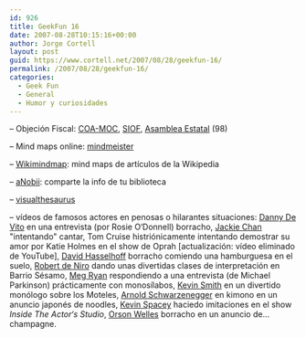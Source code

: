 ```yaml
---
id: 926
title: GeekFun 16
date: 2007-08-28T10:15:16+00:00
author: Jorge Cortell
layout: post
guid: https://www.cortell.net/2007/08/28/geekfun-16/
permalink: /2007/08/28/geekfun-16/
categories:
  - Geek Fun
  - General
  - Humor y curiosidades
---
```

– Objeción Fiscal: <a target="_blank" title="COA-MOC" href="https://www.nodo50.org/objecionfiscal/">COA-MOC</a>, <a target="_blank" title="SIOF" href="https://www.objecciofiscal.org/">SIOF</a>, <a target="_blank" title="Asamblea" href="https://www.uv.es/~alminyan/OFtextos.html">Asamblea Estatal</a> (98)

– Mind maps online: <a title="mindmeister.com" target="_blank" href="https://www.mindmeister.com/">mindmeister</a>

– <a title="wikimindmap.org" target="_blank" href="https://www.wikimindmap.org/">Wikimindmap</a>: mind maps de artí­culos de la Wikipedia

– <a title="ANobii" target="_blank" href="https://www.anobii.com/anobi/anobii_home.php?pid=39&lid=">aNobii</a>: comparte la info de tu biblioteca

– <a target="_blank" title="https://www.visualthesaurus.com" href="https://www.visualthesaurus.com">visualthesaurus</a>

– ví­deos de famosos actores en penosas o hilarantes situaciones: <a title="YouTube" target="_blank" href="https://www.youtube.com/results?search_query=devito+the+view&search=Search">Danny De Vito</a> en una entrevista (por Rosie O‘Donnell) borracho, <a title="YouTube" target="_blank" href="https://www.youtube.com/results?search_query=jackie+chan+mulan&search=Search">Jackie Chan</a> "intentando" cantar, Tom Cruise histriónicamente intentando demostrar su amor por Katie Holmes en el show de Oprah [actualización: ví­deo eliminado de YouTube], <a title="YouTube" target="_blank" href="https://www.youtube.com/results?search_query=hasselhoff+drunk&search=Search">David Hasselhoff</a> borracho comiendo una hamburguesa en el suelo, <a title="YouTube" target="_blank" href="https://www.youtube.com/results?search_query=de+niro+sesame&search=Search">Robert de Niro</a> dando unas divertidas clases de interpretación en Barrio Sésamo, <a title="YouTube" target="_blank" href="https://www.youtube.com/results?search_query=parkinson+ryan&search=Search">Meg Ryan</a> respondiendo a una entrevista (de Michael Parkinson) prácticamente con monosí­labos, <a title="YouTube" target="_blank" href="https://www.youtube.com/results?search_query=wondercon+smith&search=Search">Kevin Smith</a> en un divertido monólogo sobre los Moteles, <a title="YouTube" target="_blank" href="https://www.youtube.com/results?search_query=schwarzenegger+japanese&search=Search">Arnold Schwarzenegger</a> en kimono en un anuncio japonés de noodles, <a title="YouTube" target="_blank" href="https://www.youtube.com/results?search_query=spacey+impressions&search=Search">Kevin Spacey</a> haciedo imitaciones en el show _Inside The Actor‘s Studio_, <a title="YouTube" target="_blank" href="https://www.youtube.com/results?search_query=orson+welles+drunk&search=Search">Orson Welles</a> borracho en un anuncio de... champagne.